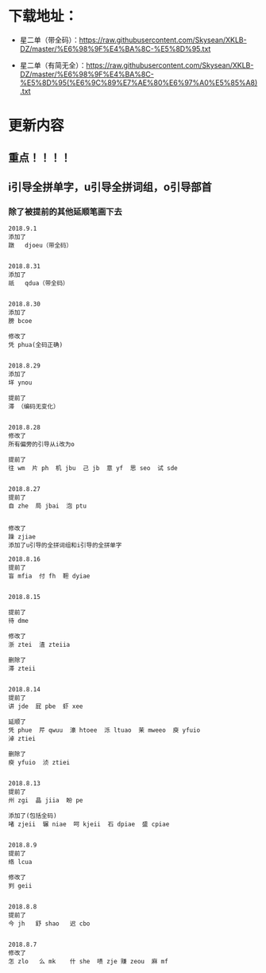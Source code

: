 # 下载地址：
* 星二单（带全码）：https://raw.githubusercontent.com/Skysean/XKLB-DZ/master/%E6%98%9F%E4%BA%8C-%E5%8D%95.txt

* 星二单（有简无全）：https://raw.githubusercontent.com/Skysean/XKLB-DZ/master/%E6%98%9F%E4%BA%8C-%E5%8D%95(%E6%9C%89%E7%AE%80%E6%97%A0%E5%85%A8).txt

# 更新内容

## 重点！！！！
## i引导全拼单字，u引导全拼词组，o引导部首

### 除了被提前的其他延顺笔画下去

````
2018.9.1
添加了
蹾	djoeu（带全码）


2018.8.31
添加了
祇	qdua（带全码）


2018.8.30
添加了
膀 bcoe

修改了
凭 phua(全码正确)


2018.8.29
添加了
垟 ynou

提前了
滞 （编码无变化）


2018.8.28
修改了
所有偏旁的引导从i改为o

提前了
往 wm  片 ph  机 jbu  己 jb  意 yf  思 seo  试 sde


2018.8.27
提前了
自 zhe  局 jbai  泡 ptu


修改了 
躁 zjiae
添加了u引导的全拼词组和i引导的全拼单字

2018.8.16
提前了
盲 mfia  付 fh  靼 dyiae  


2018.8.15

提前了
待 dme

修改了
浙 ztei  渣 zteiia

删除了
滞 zteii


2018.8.14
提前了
讲 jde  屁 pbe  虾 xee

延顺了
凭 phue  芹 qwuu  濠 htoee  泺 ltuao  茉 mweeo  庾 yfuio
淖 ztiei

删除了
瘐 yfuio  浈 ztiei  


2018.8.13
提前了
州 zgi  晶 jiia  盼 pe

添加了(包括全码)
啫 zjeii  辗 niae  呵 kjeii  石 dpiae  盛 cpiae


2018.8.9
提前了
络 lcua

修改了
刿 geii


2018.8.8
提前了
今 jh   舒 shao   迟 cbo


2018.8.7
修改了
怎 zlo	么 mk	什 she  啧 zje 赚 zeou  麻 mf
````